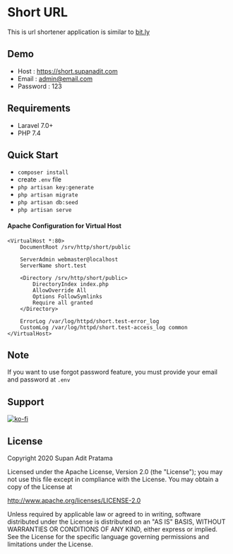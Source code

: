 # Short URL

This is url shortener application is similar to [bit.ly](http://bit.ly)

## Demo
- Host : https://short.supanadit.com
- Email : admin@email.com
- Password : 123

## Requirements
- Laravel 7.0+
- PHP 7.4

## Quick Start
- `composer install`
- create `.env` file
- `php artisan key:generate`
- `php artisan migrate`
- `php artisan db:seed`
- `php artisan serve`

#### Apache Configuration for Virtual Host
```apacheconfig
<VirtualHost *:80>
    DocumentRoot /srv/http/short/public
    
    ServerAdmin webmaster@localhost
    ServerName short.test
    
    <Directory /srv/http/short/public>
        DirectoryIndex index.php
        AllowOverride All
        Options FollowSymlinks
        Require all granted
    </Directory>
    
    ErrorLog /var/log/httpd/short.test-error_log
    CustomLog /var/log/httpd/short.test-access_log common
</VirtualHost>
```

## Note
If you want to use forgot password feature, you must provide your email and password at `.env`

## Support
[![ko-fi](https://www.ko-fi.com/img/githubbutton_sm.svg)](https://ko-fi.com/N4N01CIMZ)

## License
Copyright 2020 Supan Adit Pratama

Licensed under the Apache License, Version 2.0 (the "License"); you may not use this file except in compliance with the License. You may obtain a copy of the License at

http://www.apache.org/licenses/LICENSE-2.0

Unless required by applicable law or agreed to in writing, software distributed under the License is distributed on an "AS IS" BASIS, WITHOUT WARRANTIES OR CONDITIONS OF ANY KIND, either express or implied. See the License for the specific language governing permissions and limitations under the License.
